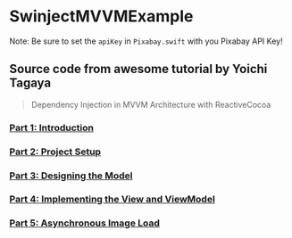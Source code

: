 # SwinjectMVVMExample

Note: Be sure to set the `apiKey` in `Pixabay.swift` with you Pixabay API Key!

## Source code from awesome tutorial by Yoichi Tagaya
> Dependency Injection in MVVM Architecture with ReactiveCocoa

### [Part 1: Introduction](https://yoichitgy.github.io/post/dependency-injection-in-mvvm-architecture-with-reactivecocoa-part-1-introduction/)
### [Part 2: Project Setup](ihttps://yoichitgy.github.io/post/dependency-injection-in-mvvm-architecture-with-reactivecocoa-part-2-project-setup/)
### [Part 3: Designing the Model](https://yoichitgy.github.io/post/dependency-injection-in-mvvm-architecture-with-reactivecocoa-part-3-designing-the-model/)
### [Part 4: Implementing the View and ViewModel](https://yoichitgy.github.io/post/dependency-injection-in-mvvm-architecture-with-reactivecocoa-part-4-implementing-the-view-and-viewmodel/)
### [Part 5: Asynchronous Image Load](https://yoichitgy.github.io/post/dependency-injection-in-mvvm-architecture-with-reactivecocoa-part-5-asynchronous-image-load/)
